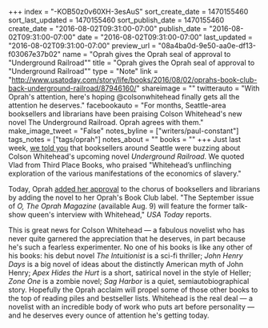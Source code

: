 +++
index = "-KOB50z0v60XH-3esAuS"
sort_create_date = 1470155460
sort_last_updated = 1470155460
sort_publish_date = 1470155460
create_date = "2016-08-02T09:31:00-07:00"
publish_date = "2016-08-02T09:31:00-07:00"
date = "2016-08-02T09:31:00-07:00"
last_updated = "2016-08-02T09:31:00-07:00"
preview_url = "08a4ba0d-9e50-aa0e-df13-f03067e37b02"
name = "Oprah gives the Oprah seal of approval to \"Underground Railroad\""
title = "Oprah gives the Oprah seal of approval to \"Underground Railroad\""
type = "Note"
link = "http://www.usatoday.com/story/life/books/2016/08/02/oprahs-book-club-back-underground-railroad/87946160/"
shareimage = ""
twitterauto = "With Oprah's attention, here's hoping @colsonwhitehead finally gets all the attention he deserves."
facebookauto = "For months, Seattle-area booksellers and librarians have been praising Colson Whitehead's new novel The Underground Railroad. Oprah agrees with them."
make_image_tweet = "False"
notes_byline = ["writers/paul-constant"]
tags_notes = ["tags/oprah"]
notes_about = ""
books = ""
+++
Just last week, [we told you](http://www.seattlereviewofbooks.com/notes/2016/07/25/heres-what-vlad-from-third-place-books-is-most-looking-forward-to-this-fall/) that booksellers around Seattle were buzzing about Colson Whitehead's upcoming novel *Underground Railroad*. We quoted Vlad from Third Place Books, who praised "Whitehead’s unflinching exploration of the various manifestations of the economics of slavery."

Today, Oprah [added her approval](http://www.usatoday.com/story/life/books/2016/08/02/oprahs-book-club-back-underground-railroad/87946160/) to the chorus of booksellers and librarians by adding the novel to her Oprah's Book Club label. "The September issue of *O, The Oprah Magazine* (available Aug. 9) will feature the former talk-show queen's interview with Whitehead," *USA Today* reports. 

This is great news for Colson Whitehead — a fabulous novelist who has never quite garnered the appreciation that he deserves, in part because he's such a fearless experimenter. No one of his books is like any other of his books: his debut novel *The Intuitionist* is a sci-fi thriller; *John Henry Days* is a big novel of ideas about the distinctly American myth of John Henry; *Apex Hides the Hurt* is a short, satirical novel in the style of Heller; *Zone One* is a zombie novel; *Sag Harbor* is a quiet, semiautobiographical story. Hopefully the Oprah acclaim will propel some of those other books to the top of reading piles and bestseller lists. Whitehead is the real deal — a novelist with an incredible body of work who puts art before personality — and he deserves every ounce of attention he's getting today.

